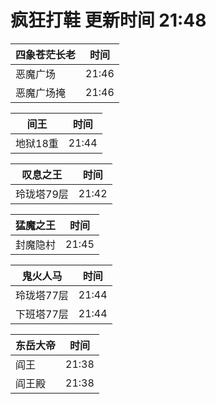 # 疯狂打鞋 更新时间 21:48

| 四象苍茫长老   | 时间    |
|--------|-------|
| 恶魔广场 | 21:46 |
| 恶魔广场掩 | 21:46 |

| 间王   | 时间    |
|--------|-------|
| 地狱18重 | 21:44 |

| 叹息之王   | 时间    |
|--------|-------|
| 玲珑塔79层 | 21:42 |

| 猛魔之王   | 时间    |
|--------|-------|
| 封魔隐村 | 21:45 |

| 鬼火人马   | 时间    |
|--------|-------|
| 玲珑塔77层 | 21:44 |
| 下班塔77层 | 21:44 |

| 东岳大帝   | 时间    |
|--------|-------|
| 阎王 | 21:38 |
| 阎王殿 | 21:38 |